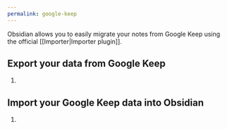 ```yaml
---
permalink: google-keep
---
```

Obsidian allows you to easily migrate your notes from Google Keep using the official [[Importer|Importer plugin]].

## Export your data from Google Keep

1. 

## Import your Google Keep data into Obsidian

1. 